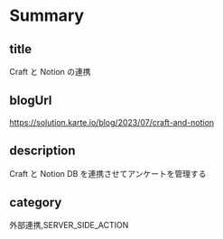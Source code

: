 # Summary

## title

Craft と Notion の連携

## blogUrl
https://solution.karte.io/blog/2023/07/craft-and-notion

## description

Craft と Notion DB を連携させてアンケートを管理する

## category

外部連携,SERVER_SIDE_ACTION
